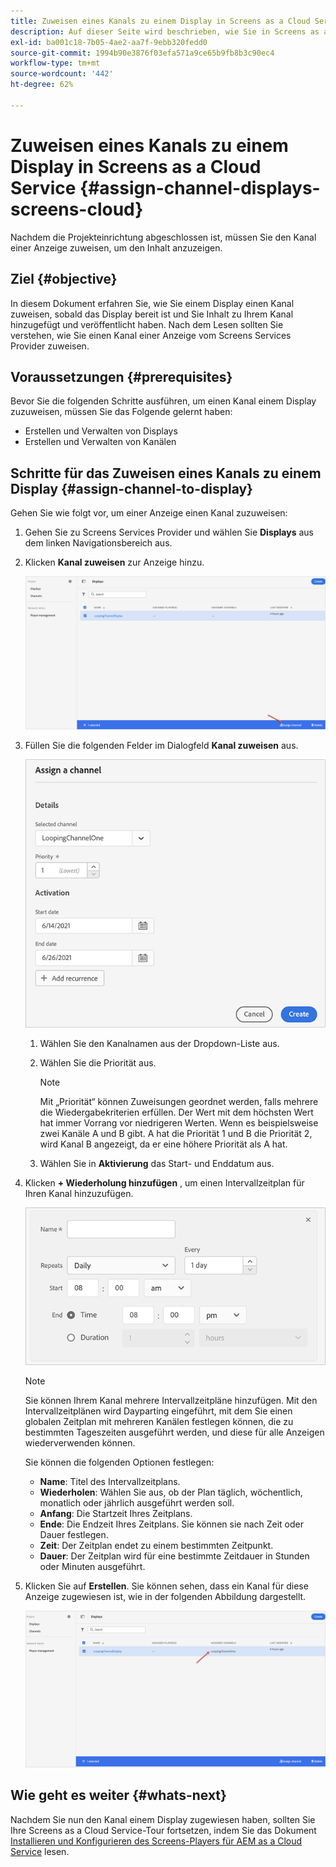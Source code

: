 ```yaml
---
title: Zuweisen eines Kanals zu einem Display in Screens as a Cloud Service
description: Auf dieser Seite wird beschrieben, wie Sie in Screens as a Cloud Service einen Kanal einem Display zuweisen.
exl-id: ba001c18-7b05-4ae2-aa7f-9ebb320fedd0
source-git-commit: 1994b90e3876f03efa571a9ce65b9fb8b3c90ec4
workflow-type: tm+mt
source-wordcount: '442'
ht-degree: 62%

---
```


# Zuweisen eines Kanals zu einem Display in Screens as a Cloud Service {#assign-channel-displays-screens-cloud}

Nachdem die Projekteinrichtung abgeschlossen ist, müssen Sie den Kanal einer Anzeige zuweisen, um den Inhalt anzuzeigen.

## Ziel {#objective}

In diesem Dokument erfahren Sie, wie Sie einem Display einen Kanal zuweisen, sobald das Display bereit ist und Sie Inhalt zu Ihrem Kanal hinzugefügt und veröffentlicht haben. Nach dem Lesen sollten Sie verstehen, wie Sie einen Kanal einer Anzeige vom Screens Services Provider zuweisen.

## Voraussetzungen {#prerequisites}

Bevor Sie die folgenden Schritte ausführen, um einen Kanal einem Display zuzuweisen, müssen Sie das Folgende gelernt haben:

* Erstellen und Verwalten von Displays
* Erstellen und Verwalten von Kanälen

## Schritte für das Zuweisen eines Kanals zu einem Display {#assign-channel-to-display}

Gehen Sie wie folgt vor, um einer Anzeige einen Kanal zuzuweisen:

1. Gehen Sie zu Screens Services Provider und wählen Sie **Displays** aus dem linken Navigationsbereich aus.

1. Klicken **Kanal zuweisen** zur Anzeige hinzu.

   ![image](/help/screens-cloud/assets/display/assignchannel-1.png)

1. Füllen Sie die folgenden Felder im Dialogfeld **Kanal zuweisen** aus.

   ![image](/help/screens-cloud/assets/display/assignchannel-2.png)

   1. Wählen Sie den Kanalnamen aus der Dropdown-Liste aus.
   1. Wählen Sie die Priorität aus.

      >[!NOTE]
      >Mit „Priorität“ können Zuweisungen geordnet werden, falls mehrere die Wiedergabekriterien erfüllen. Der Wert mit dem höchsten Wert hat immer Vorrang vor niedrigeren Werten. Wenn es beispielsweise zwei Kanäle A und B gibt. A hat die Priorität 1 und B die Priorität 2, wird Kanal B angezeigt, da er eine höhere Priorität als A hat.

   1. Wählen Sie in **Aktivierung** das Start- und Enddatum aus.

1. Klicken **+ Wiederholung hinzufügen** , um einen Intervallzeitplan für Ihren Kanal hinzuzufügen.

   ![image](/help/screens-cloud/assets/create-content/recurrence-1.png)

   >[!NOTE]
   >Sie können Ihrem Kanal mehrere Intervallzeitpläne hinzufügen. Mit den Intervallzeitplänen wird Dayparting eingeführt, mit dem Sie einen globalen Zeitplan mit mehreren Kanälen festlegen können, die zu bestimmten Tageszeiten ausgeführt werden, und diese für alle Anzeigen wiederverwenden können.

   Sie können die folgenden Optionen festlegen:

   * **Name**: Titel des Intervallzeitplans.
   * **Wiederholen**: Wählen Sie aus, ob der Plan täglich, wöchentlich, monatlich oder jährlich ausgeführt werden soll.
   * **Anfang**: Die Startzeit Ihres Zeitplans.
   * **Ende**: Die Endzeit Ihres Zeitplans. Sie können sie nach Zeit oder Dauer festlegen.
   * **Zeit**: Der Zeitplan endet zu einem bestimmten Zeitpunkt.
   * **Dauer**: Der Zeitplan wird für eine bestimmte Zeitdauer in Stunden oder Minuten ausgeführt.

1. Klicken Sie auf **Erstellen**. Sie können sehen, dass ein Kanal für diese Anzeige zugewiesen ist, wie in der folgenden Abbildung dargestellt.

   ![image](/help/screens-cloud/assets/display/assignchannel-3.png)


## Wie geht es weiter {#whats-next}

Nachdem Sie nun den Kanal einem Display zugewiesen haben, sollten Sie Ihre Screens as a Cloud Service-Tour fortsetzen, indem Sie das Dokument [Installieren und Konfigurieren des Screens-Players für AEM as a Cloud Service](/help/screens-cloud/managing-players-registration/installing-screens-cloud-player.md) lesen.

